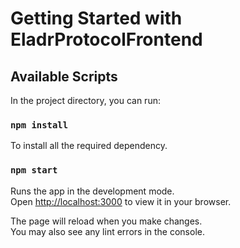# Getting Started with EladrProtocolFrontend

## Available Scripts

In the project directory, you can run:

### `npm install`

To install all the required dependency.

### `npm start`

Runs the app in the development mode.\
Open [http://localhost:3000](http://localhost:3000) to view it in your browser.

The page will reload when you make changes.\
You may also see any lint errors in the console.


